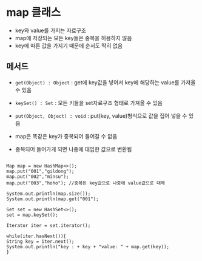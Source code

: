  map 클래스
=============
* key와 value를 가지는 자료구조
* map에 저장되는 모든 key들은 중복을 허용하지 않음
* key에 따른 값을 가지기 때문에 순서도 딱히 없음

메서드
-----------------
* <code>get(Object) : Object</code> : get에 key값을 넣어서 key에 해당하는 value를 가져올 수 있음
* <code>keySet() : Set</code> : 모든 키들을 set자료구조 형태로 가져올 수 있음
* <code>put(Object, Object) : void</code> : put(key, value)형식으로 값을 집어 넣을 수 있음

* map은 똑같은 key가 중복되어 들어갈 수 없음
* 중복되어 들어가게 되면 나중에 대입한 값으로 변환됨

<pre>
<code>
Map<String, String> map = new HashMap<>();
map.put("001","gildong");
map.put("002","minsu");
map.put("003","hoho"); //중복된 key값으로 나중에 value값으로 대체

System.out.println(map.size());
System.out.println(map.get("001");

Set<String> set = new HashSet<>();
set = map.keySet();

Iterator<String> iter = set.iterator();

while(iter.hasNext()){
String key = iter.next();
System.out.println("key : + key + "value: " + map.get(key));
}
</code>
</pre>

